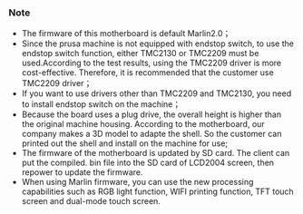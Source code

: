### Note
* The firmware of this motherboard is default Marlin2.0；
* Since the prusa machine is not equipped with endstop switch, to use the endstop switch function, either TMC2130 or TMC2209 must be used.According to the test results, using the TMC2209 driver is more cost-effective. Therefore, it is recommended that the customer use TMC2209 driver；
* If you want to use drivers other than TMC2209 and TMC2130, you need to install endstop switch on the machine；
* Because the board uses a plug drive, the overall height is higher than the original machine housing. According to the motherboard, our company makes a 3D model to adapte the shell. So the customer can printed out the shell and install on the machine for use;
* The firmware of the motherboard is updated by SD card. The client can put the compiled. bin file into the SD card of LCD2004 screen, then repower to update the firmware.
* When using Marlin firmware, you can use the new processing capabilities such as RGB light function, WIFI printing function, TFT touch screen and dual-mode touch  screen.
